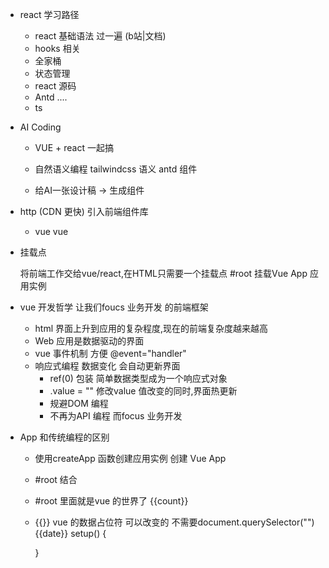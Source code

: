 - react 学习路径
  - react 基础语法 过一遍  (b站|文档)
  - hooks 相关
  - 全家桶
  - 状态管理
  - react 源码
  - Antd ....
  - ts

- AI Coding 
  - VUE + react 一起搞
  - 自然语义编程
    tailwindcss  语义
    antd 组件

  - 给AI一张设计稿 -> 生成组件 

- http (CDN 更快) 引入前端组件库
  - vue
    vue

- 挂载点
  <div id="root"></div>  将前端工作交给vue/react,在HTML只需要一个挂载点 #root
  挂载Vue App 应用实例
- vue 开发哲学  让我们foucs 业务开发 的前端框架
  - html 界面上升到应用的复杂程度,现在的前端复杂度越来越高
  - Web 应用是数据驱动的界面
  - vue 事件机制 方便 @event="handler"
  - 响应式编程 数据变化 会自动更新界面
    - ref(0) 包装 简单数据类型成为一个响应式对象
    - .value = "" 修改value  值改变的同时,界面热更新
    - 规避DOM 编程
    - 不再为API 编程 而focus 业务开发

- App 和传统编程的区别
  - 使用createApp 函数创建应用实例 创建 Vue App
  - #root 结合
  - #root 里面就是vue 的世界了
    {{count}}
  - {{}} vue 的数据占位符
    可以改变的
    不需要document.querySelector("")
    {{date}}
    setup() {

    }